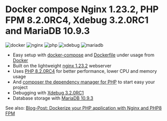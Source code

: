 # Docker compose Nginx 1.23.2, PHP FPM 8.2.0RC4, Xdebug 3.2.0RC1 and MariaDB 10.9.3

![docker](https://img.shields.io/badge/Docker-compose-brightgreen.svg)
![nginx](https://img.shields.io/badge/nginx-1.23.2-brightgreen.svg)
![php](https://img.shields.io/badge/PHP_FPM-8.2.0RC4-brightgreen.svg)
![xdebug](https://img.shields.io/badge/Xdebug-3.2.0RC1-brightgreen.svg)
![mariadb](https://img.shields.io/badge/MariaDB-10.9.3-brightgreen.svg)

* Easy setup with [docker-compose](https://docs.docker.com/compose/) and [Dockerfile](https://docs.docker.com/engine/reference/builder/) under usage from [Docker](https://www.docker.com)
* Built on the lightweight [nginx 1.23.2](https://nginx.org) webserver
* Uses [PHP 8.2.0RC4](https://www.php.net) for better performance, lower CPU and memory usage
* And [composer the dependency manager for PHP](https://getcomposer.org) to start easy your project
* Debugging with [Xdebug 3.2.0RC1](https://xdebug.org)
* Database storage with [MariaDB 10.9.3](https://mariadb.org)

See also:
[Blog-Post: Dockerize your PHP application with Nginx and PHP8 FPM](https://marcit.eu/en/2021/04/28/dockerize-webserver-nginx-php8/)